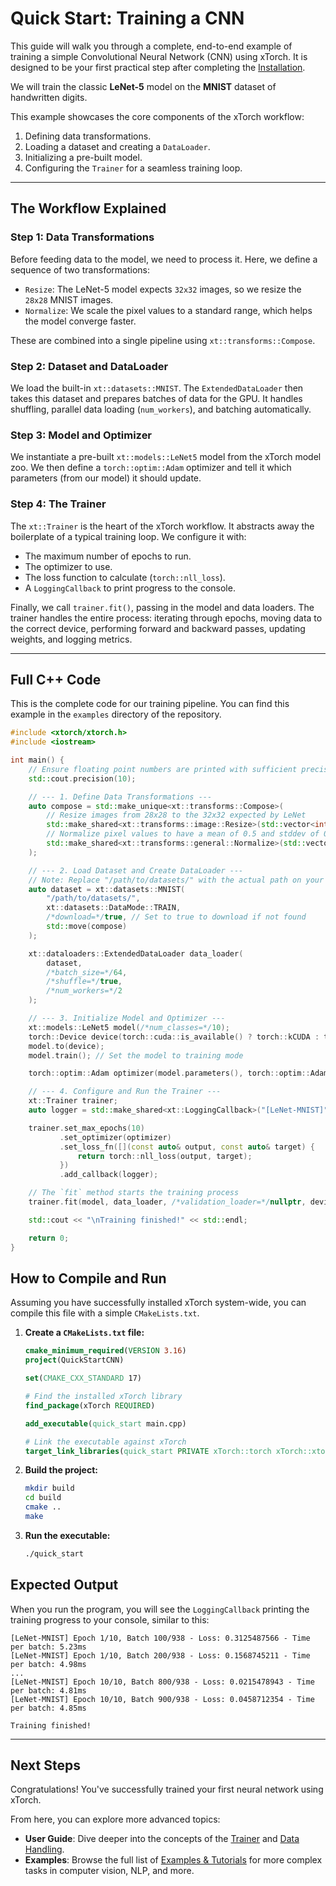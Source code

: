 # Quick Start: Training a CNN

This guide will walk you through a complete, end-to-end example of training a simple Convolutional Neural Network (CNN) using xTorch. It is designed to be your first practical step after completing the [Installation](installation.md).

We will train the classic **LeNet-5** model on the **MNIST** dataset of handwritten digits.

This example showcases the core components of the xTorch workflow:
1.  Defining data transformations.
2.  Loading a dataset and creating a `DataLoader`.
3.  Initializing a pre-built model.
4.  Configuring the `Trainer` for a seamless training loop.

---

## The Workflow Explained

### Step 1: Data Transformations

Before feeding data to the model, we need to process it. Here, we define a sequence of two transformations:
- `Resize`: The LeNet-5 model expects `32x32` images, so we resize the `28x28` MNIST images.
- `Normalize`: We scale the pixel values to a standard range, which helps the model converge faster.

These are combined into a single pipeline using `xt::transforms::Compose`.

### Step 2: Dataset and DataLoader

We load the built-in `xt::datasets::MNIST`. The `ExtendedDataLoader` then takes this dataset and prepares batches of data for the GPU. It handles shuffling, parallel data loading (`num_workers`), and batching automatically.

### Step 3: Model and Optimizer

We instantiate a pre-built `xt::models::LeNet5` model from the xTorch model zoo. We then define a `torch::optim::Adam` optimizer and tell it which parameters (from our model) it should update.

### Step 4: The Trainer

The `xt::Trainer` is the heart of the xTorch workflow. It abstracts away the boilerplate of a typical training loop. We configure it with:
- The maximum number of epochs to run.
- The optimizer to use.
- The loss function to calculate (`torch::nll_loss`).
- A `LoggingCallback` to print progress to the console.

Finally, we call `trainer.fit()`, passing in the model and data loaders. The trainer handles the entire process: iterating through epochs, moving data to the correct device, performing forward and backward passes, updating weights, and logging metrics.

---

## Full C++ Code

This is the complete code for our training pipeline. You can find this example in the `examples` directory of the repository.

```cpp
#include <xtorch/xtorch.h>
#include <iostream>

int main() {
    // Ensure floating point numbers are printed with sufficient precision
    std::cout.precision(10);

    // --- 1. Define Data Transformations ---
    auto compose = std::make_unique<xt::transforms::Compose>(
        // Resize images from 28x28 to the 32x32 expected by LeNet
        std::make_shared<xt::transforms::image::Resize>(std::vector<int64_t>{32, 32}),
        // Normalize pixel values to have a mean of 0.5 and stddev of 0.5
        std::make_shared<xt::transforms::general::Normalize>(std::vector<float>{0.5}, std::vector<float>{0.5})
    );

    // --- 2. Load Dataset and Create DataLoader ---
    // Note: Replace "/path/to/datasets/" with the actual path on your system
    auto dataset = xt::datasets::MNIST(
        "/path/to/datasets/",
        xt::datasets::DataMode::TRAIN,
        /*download=*/true, // Set to true to download if not found
        std::move(compose)
    );

    xt::dataloaders::ExtendedDataLoader data_loader(
        dataset,
        /*batch_size=*/64,
        /*shuffle=*/true,
        /*num_workers=*/2
    );

    // --- 3. Initialize Model and Optimizer ---
    xt::models::LeNet5 model(/*num_classes=*/10);
    torch::Device device(torch::cuda::is_available() ? torch::kCUDA : torch::kCPU);
    model.to(device);
    model.train(); // Set the model to training mode

    torch::optim::Adam optimizer(model.parameters(), torch::optim::AdamOptions(1e-3));

    // --- 4. Configure and Run the Trainer ---
    xt::Trainer trainer;
    auto logger = std::make_shared<xt::LoggingCallback>("[LeNet-MNIST]", /*log_every_N_batches=*/100);

    trainer.set_max_epochs(10)
           .set_optimizer(optimizer)
           .set_loss_fn([](const auto& output, const auto& target) {
               return torch::nll_loss(output, target);
           })
           .add_callback(logger);

    // The `fit` method starts the training process
    trainer.fit(model, data_loader, /*validation_loader=*/nullptr, device);

    std::cout << "\nTraining finished!" << std::endl;

    return 0;
}
```

## How to Compile and Run

Assuming you have successfully installed xTorch system-wide, you can compile this file with a simple `CMakeLists.txt`.

1.  **Create a `CMakeLists.txt` file:**
    ```cmake
    cmake_minimum_required(VERSION 3.16)
    project(QuickStartCNN)

    set(CMAKE_CXX_STANDARD 17)

    # Find the installed xTorch library
    find_package(xTorch REQUIRED)

    add_executable(quick_start main.cpp)

    # Link the executable against xTorch
    target_link_libraries(quick_start PRIVATE xTorch::torch xTorch::xtorch)
    ```

2.  **Build the project:**
    ```bash
    mkdir build
    cd build
    cmake ..
    make
    ```

3.  **Run the executable:**
    ```bash
    ./quick_start
    ```

## Expected Output

When you run the program, you will see the `LoggingCallback` printing the training progress to your console, similar to this:

```
[LeNet-MNIST] Epoch 1/10, Batch 100/938 - Loss: 0.3125487566 - Time per batch: 5.23ms
[LeNet-MNIST] Epoch 1/10, Batch 200/938 - Loss: 0.1568745211 - Time per batch: 4.98ms
...
[LeNet-MNIST] Epoch 10/10, Batch 800/938 - Loss: 0.0215478943 - Time per batch: 4.81ms
[LeNet-MNIST] Epoch 10/10, Batch 900/938 - Loss: 0.0458712354 - Time per batch: 4.85ms

Training finished!
```

---

## Next Steps

Congratulations! You've successfully trained your first neural network using xTorch.

From here, you can explore more advanced topics:
-   **User Guide**: Dive deeper into the concepts of the [Trainer](user-guide/trainer.md) and [Data Handling](user-guide/data-handling.md).
-   **Examples**: Browse the full list of [Examples & Tutorials](examples/index.md) for more complex tasks in computer vision, NLP, and more.
